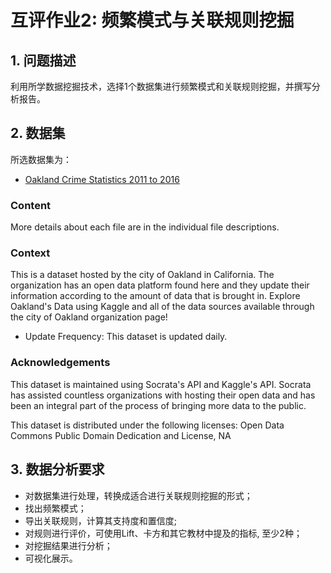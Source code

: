 # 互评作业2: 频繁模式与关联规则挖掘
## 1. 问题描述
利用所学数据挖掘技术，选择1个数据集进行频繁模式和关联规则挖掘，并撰写分析报告。
## 2. 数据集
所选数据集为：<br>  
* [Oakland Crime Statistics 2011 to 2016](https://www.kaggle.com/cityofoakland/oakland-crime-statistics-2011-to-2016)

### Content
More details about each file are in the individual file descriptions.

### Context
This is a dataset hosted by the city of Oakland in California. The organization has an open data platform found here and they update their information according to the amount of data that is brought in. Explore Oakland's Data using Kaggle and all of the data sources available through the city of Oakland organization page!

+ Update Frequency: This dataset is updated daily.

### Acknowledgements
This dataset is maintained using Socrata's API and Kaggle's API. Socrata has assisted countless organizations with hosting their open data and has been an integral part of the process of bringing more data to the public.

This dataset is distributed under the following licenses: Open Data Commons Public Domain Dedication and License, NA
## 3. 数据分析要求
* 对数据集进行处理，转换成适合进行关联规则挖掘的形式；
* 找出频繁模式；
* 导出关联规则，计算其支持度和置信度;
* 对规则进行评价，可使用Lift、卡方和其它教材中提及的指标, 至少2种；
* 对挖掘结果进行分析；
* 可视化展示。
